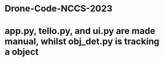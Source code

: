 # Drone-Code-NCCS-2023
# app.py, tello.py, and ui.py are made manual, whilst obj_det.py is tracking a object
